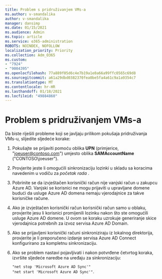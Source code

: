 ```yaml
---
title: Problem s pridruživanjem VMs-a
ms.author: v-smandalika
author: v-smandalika
manager: dansimp
ms.date: 01/15/2021
ms.audience: Admin
ms.topic: article
ms.service: o365-administration
ROBOTS: NOINDEX, NOFOLLOW
localization_priority: Priority
ms.collection: Adm_O365
ms.custom:
- "7924"
- "9004395"
ms.openlocfilehash: 77a889f05d6c4e7b19a1e0a66a99ffc0565c69d8
ms.sourcegitcommit: a61a29dbd0382370fea0be5fa4a61c9a1a9354c7
ms.translationtype: MT
ms.contentlocale: hr-HR
ms.lasthandoff: 01/18/2021
ms.locfileid: "49884860"
---
```

# <a name="issue-joining-vms"></a>Problem s pridruživanjem VMs-a

Da biste riješili probleme koji se javljaju prilikom pokušaja pridruživanja VMs-u, slijedite sljedeće korake:

1. Pokušajte se prijaviti pomoću oblika **UPN** (primjerice, "joeuser@contoso.com") umjesto oblika **SAMAccountName** ("CONTOSO\joeuser").
2. Provjerite jeste li omogućili sinkronizaciju lozinki u skladu sa koracima navedenim u vodiču za *početak rada* .
3. Pobrinite se da izvještačen korisnički račun nije vanjski račun u zakupcu Azure AD. Vanjski se korisnici ne mogu prijaviti u upravljane domene budući da usluge Azure AD domena nemaju vjerodajnice za takve korisničke račune.
4. Ako je izvještačen korisnički račun korisnički račun samo u oblaku, provjerite jesu li korisnici promijenili lozinku nakon što ste omogućili usluge Azure AD domene. U ovom se koraku uzrokuje generiranje skice vjerodajnica potrebnih za izvoz servisa Azure AD Domain.
5. Ako se prijavljeni korisnički računi sinkroniziraju iz lokalnog direktorija, provjerite je li preporučeno izdanje servisa Azure AD Connect konfigurirano za kompletnu sinkronizaciju.
6. Ako se problem nastavi pojavljivati i nakon potvrđene četvrtog koraka, izvršite sljedeće naredbe na uređaju za sinkronizaciju:
 
     `"net stop 'Microsoft Azure AD Sync'"`  
     `"net start 'Microsoft Azure AD Sync'"`.